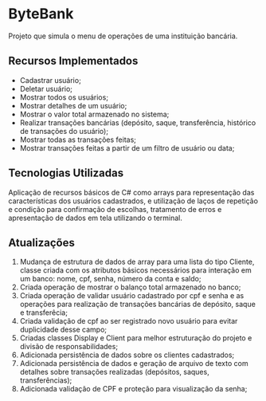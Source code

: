 # ByteBank
Projeto que simula o menu de operações de uma instituição bancária.

## Recursos Implementados

* Cadastrar usuário;
* Deletar usuário;
* Mostrar todos os usuários;
* Mostrar detalhes de um usuário;
* Mostrar o valor total armazenado no sistema;
* Realizar transações bancárias (depósito, saque, transferência, histórico de transações do usuário);
* Mostrar todas as transações feitas;
* Mostrar transações feitas a partir de um filtro de usuário ou data;
    

## Tecnologias Utilizadas
Aplicação de recursos básicos de C# como arrays para representação das características dos usuários cadastrados,
e utilização de laços de repetição e condição para confirmação de escolhas, tratamento de erros e apresentação de dados em tela utilizando o terminal.

## Atualizações

1. Mudança de estrutura de dados de array para uma lista do tipo Cliente, classe criada com os atributos básicos necessários para 
interação em um banco: nome, cpf, senha, número da conta e saldo; 
2. Criada operação de mostrar o balanço total armazenado no banco;
3. Criada operação de validar usuário cadastrado por cpf e senha e as operações para realização de transações bancárias de 
depósito, saque e transferêcia;
4. Criada validação de cpf ao ser registrado novo usuário para evitar duplicidade desse campo;
5. Criadas classes Display e Client para melhor estruturação do projeto e divisão de responsabilidades;
6. Adicionada persistência de dados sobre os clientes cadastrados;
7. Adicionada persistência de dados e geração de arquivo de texto com detalhes sobre transações realizadas (depósitos, saques, 
transferências); 
8. Adicionada validação de CPF e proteção para visualização da senha;
